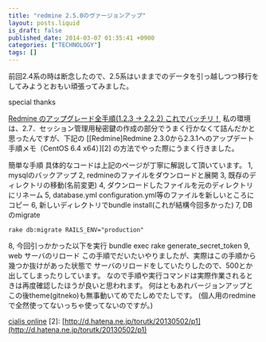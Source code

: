 ```yaml
---
title: "redmine 2.5.0のヴァージョンアップ"
layout: posts.liquid
is_draft: false
published_date: 2014-03-07 01:35:41 +0900
categories: ["TECHNOLOGY"]
tags: []
---
```


前回2.4系の時は断念したので、2.5系はいままでのデータを引っ越しつつ移行をしてみようとおもい頑張ってみました。

special thanks

[Redmine のアップグレード全手順(1.2.3 → 2.2.2) これでバッチリ！](http://www.goofoo.jp/2013/02/2179) 私の環境は、2.7．セッション管理用秘密鍵の作成の部分でうまく行かなくて詰んだかと思ったんですが、下記の [[Redmine]Redmine 2.3.0から2.3.1へのアップデート手順メモ（CentOS 6.4 x64）][2] の方法でやった際にうまく行きました。

簡単な手順 具体的なコードは上記のページが丁寧に解説して頂いています。 1, mysqlのバックアップ 2, redmineのファイルをダウンロードと展開 3, 既存のディレクトリの移動(名前変更) 4, ダウンロードしたファイルを元のディレクトリにリネーム 5, database.yml configuration.yml等のファイルを新しいところにコピー 6, 新しいディレクトリでbundle install(これが結構今回多かった) 7, DBのmigrate

    rake db:migrate RAILS_ENV="production"

8, 今回引っかかった以下を実行 bundle exec rake generate\_secret\_token 9, web サーバのリロード この手順でだいたいやりましたが、実際はこの手順から幾つか抜けがあった状態で サーバのリロードをしていたりしたので、500とか出してしまったりしています。 なので手順や実行コマンドは実際作業されるときは再度確認したほうが良いと思われます。 何はともあれバージョンアップとこの後theme(gitneko)も無事動いてめでたしめでたしです。 (個人用のredmineで全然使ってないっちゃ使ってないのですが。)

[cialis online](http://iupatdc5.org) [2]: [http://d.hatena.ne.jp/torutk/20130502/p1](http://d.hatena.ne.jp/torutk/20130502/p1)


